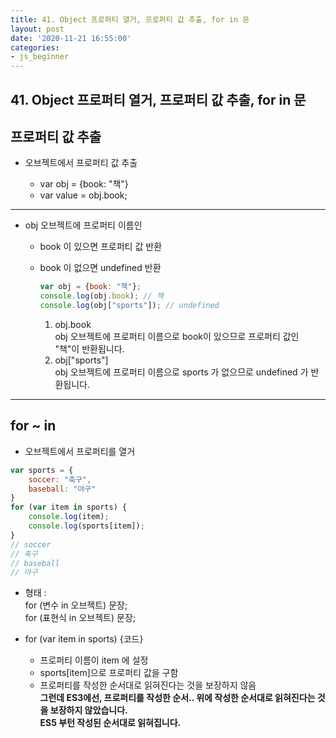 ```yaml
---
title: 41. Object 프로퍼티 열거, 프로퍼티 값 추출, for in 문
layout: post
date: '2020-11-21 16:55:00'
categories:
- js_beginner
---
```


## 41. Object 프로퍼티 열거, 프로퍼티 값 추출, for in 문

## 프로퍼티 값 추출

* 오브젝트에서 프로퍼티 값 추출

    * var obj = {book: "책"}
    * var value = obj.book;
    
---

* obj 오브젝트에 프로퍼티 이름인

    * book 이 있으면 프로퍼티 값 반환
    * book 이 없으면 undefined 반환
    
        ```javascript
        var obj = {book: "책"};
        console.log(obj.book); // 책
        console.log(obj["sports"]); // undefined
        ```
        
        1. obj.book  
           obj 오브젝트에 프로퍼티 이름으로 book이 있으므로 프로퍼티 값인 "책"이 반환됩니다.
        2. obj["sports"]  
           obj 오브젝트에 프로퍼티 이름으로 sports 가 없으므로 undefined 가 반환됩니다.
           
---

## for ~ in

* 오브젝트에서 프로퍼티를 열거

```javascript
var sports = {
    soccer: "축구",
    baseball: "야구"
}
for (var item in sports) {
    console.log(item);
    console.log(sports[item]);
}
// soccer
// 축구
// baseball
// 야구
```

* 형태 :  
  for (변수 in 오브젝트) 문장;  
  for (표현식 in 오브젝트) 문장;
* for (var item in sports) {코드}  
  
    * 프로퍼티 이름이 item 에 설정
    * sports[item]으로 프로퍼티 값을 구함
    * 프로퍼티를 작성한 순서대로 읽혀진다는 것을 보장하지 않음  
      **그런데 ES3에선, 프로퍼티를 작성한 순서.. 위에 작성한 순서대로 읽혀진다는 것을 보장하지 않았습니다.**  
      **ES5 부턴 작성된 순서대로 읽혀집니다.**